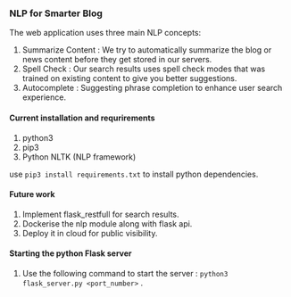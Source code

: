 ### NLP for Smarter Blog

The web application uses three main NLP concepts:
1. Summarize Content : We try to automatically summarize the blog or news content before they get stored in our servers.
2. Spell Check       : Our search results uses spell check modes that was trained on existing content to give you better suggestions.
3. Autocomplete      : Suggesting phrase completion to enhance user search experience.

#### Current installation and requrirements

1. python3
2. pip3
3. Python NLTK (NLP framework)

use `pip3 install requirements.txt` to install python dependencies.

#### Future work

1. Implement flask_restfull for search results.
2. Dockerise the nlp module along with flask api.
3. Deploy it in cloud for public visibility.

#### Starting the python Flask server

1. Use the following command to start the server : `python3 flask_server.py <port_number>` .

